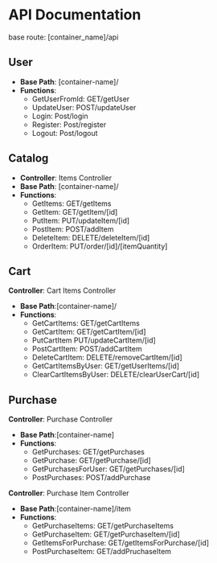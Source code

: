 # API Documentation
base route: [container_name]/api
## User
- **Base Path**: [container-name]/
-  **Functions**:
   -  GetUserFromId: GET/getUser
   -  UpdateUser: POST/updateUser
   -  Login: Post/login
   -  Register: Post/register
   -  Logout: Post/logout

## Catalog
- **Controller**: Items Controller
- **Base Path**: [container-name]/
-  **Functions**:
   -  GetItems: GET/getItems
   -  GetItem: GET/getItem/[id]
   -  PutItem: PUT/updateItem/[id]
   -  PostItem: POST/addItem
   -  DeleteItem: DELETE/deleteItem/[id]
   -  OrderItem: PUT/order/[id]/[itemQuantity]

## Cart
**Controller**: Cart Items Controller
- **Base Path**:[container-name]/
-  **Functions**:
   -  GetCartItems: GET/getCartItems
   -  GetCartItem: GET/getCartItem/[id]
   -  PutCartItem PUT/updateCartItem/[id]
   -  PostCartItem: POST/addCartItem
   -  DeleteCartItem: DELETE/removeCartItem/[id]
   -  GetCartItemsByUser: GET/getUserItems/[id]
   -  ClearCartItemsByUser: DELETE/clearUserCart/[id]

## Purchase
**Controller**: Purchase Controller
- **Base Path**:[container-name]
-  **Functions**:
   -  GetPurchases: GET/getPurchases
   -  GetPurchase: GET/getPurchase/[id]
   -  GetPurchasesForUser: GET/getPurchases/[id]
   -  PostPurchases: POST/addPurchase

**Controller**: Purchase Item Controller
- **Base Path**:[container-name]/item
-  **Functions**:
   -  GetPurchaseItems: GET/getPurchaseItems
   -  GetPurchaseItem: GET/getPurchaseItem/[id]
   -  GetItemsForPurchase: GET/getItemsForPurchase/[id]
   -  PostPurchaseItem: GET/addPruchaseItem
